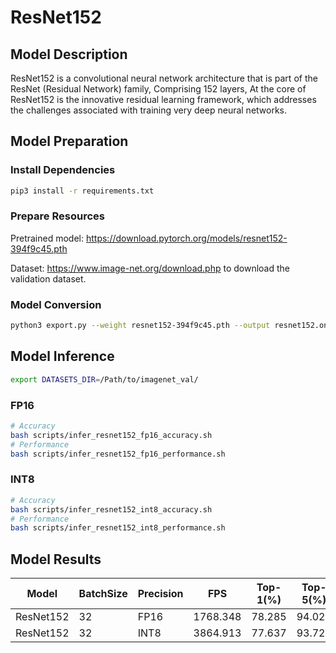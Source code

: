 # ResNet152

## Model Description

ResNet152 is a convolutional neural network architecture that is part of the ResNet (Residual Network) family, Comprising 152 layers, At the core of ResNet152 is the innovative residual learning framework, which addresses the challenges associated with training very deep neural networks.

## Model Preparation

### Install Dependencies

```bash
pip3 install -r requirements.txt
```

### Prepare Resources

Pretrained model: <https://download.pytorch.org/models/resnet152-394f9c45.pth>

Dataset: <https://www.image-net.org/download.php> to download the validation dataset.

### Model Conversion

```bash
python3 export.py --weight resnet152-394f9c45.pth --output resnet152.onnx
```

## Model Inference

```bash
export DATASETS_DIR=/Path/to/imagenet_val/
```

### FP16

```bash
# Accuracy
bash scripts/infer_resnet152_fp16_accuracy.sh
# Performance
bash scripts/infer_resnet152_fp16_performance.sh
```

### INT8

```bash
# Accuracy
bash scripts/infer_resnet152_int8_accuracy.sh
# Performance
bash scripts/infer_resnet152_int8_performance.sh
```

## Model Results

Model     |BatchSize  |Precision |FPS       |Top-1(%)  |Top-5(%)
----------|-----------|----------|----------|----------|--------
ResNet152 |    32     |   FP16   | 1768.348 |  78.285  |  94.022
ResNet152 |    32     |   INT8   | 3864.913 |  77.637  |  93.728
